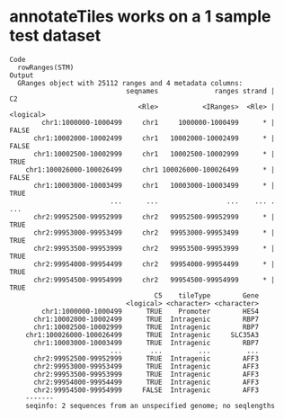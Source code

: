 # annotateTiles works on a 1 sample test dataset

    Code
      rowRanges(STM)
    Output
      GRanges object with 25112 ranges and 4 metadata columns:
                                 seqnames              ranges strand |        C2
                                    <Rle>           <IRanges>  <Rle> | <logical>
            chr1:1000000-1000499     chr1     1000000-1000499      * |     FALSE
          chr1:10002000-10002499     chr1   10002000-10002499      * |     FALSE
          chr1:10002500-10002999     chr1   10002500-10002999      * |      TRUE
        chr1:100026000-100026499     chr1 100026000-100026499      * |     FALSE
          chr1:10003000-10003499     chr1   10003000-10003499      * |      TRUE
                             ...      ...                 ...    ... .       ...
          chr2:99952500-99952999     chr2   99952500-99952999      * |      TRUE
          chr2:99953000-99953499     chr2   99953000-99953499      * |      TRUE
          chr2:99953500-99953999     chr2   99953500-99953999      * |      TRUE
          chr2:99954000-99954499     chr2   99954000-99954499      * |      TRUE
          chr2:99954500-99954999     chr2   99954500-99954999      * |      TRUE
                                        C5    tileType        Gene
                                 <logical> <character> <character>
            chr1:1000000-1000499      TRUE    Promoter        HES4
          chr1:10002000-10002499      TRUE  Intragenic        RBP7
          chr1:10002500-10002999      TRUE  Intragenic        RBP7
        chr1:100026000-100026499      TRUE  Intragenic     SLC35A3
          chr1:10003000-10003499      TRUE  Intragenic        RBP7
                             ...       ...         ...         ...
          chr2:99952500-99952999      TRUE  Intragenic        AFF3
          chr2:99953000-99953499      TRUE  Intragenic        AFF3
          chr2:99953500-99953999      TRUE  Intragenic        AFF3
          chr2:99954000-99954499      TRUE  Intragenic        AFF3
          chr2:99954500-99954999     FALSE  Intragenic        AFF3
        -------
        seqinfo: 2 sequences from an unspecified genome; no seqlengths

